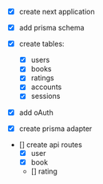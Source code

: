 - [x] create next application

- [x] add prisma schema

- [x] create tables:
  - [x] users
  - [x] books
  - [x] ratings
  - [x] accounts
  - [x] sessions

- [x] add oAuth

- [x] create prisma adapter

- [] create api routes
  - [x] user
  - [x] book
  - [] rating
